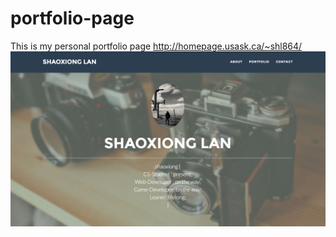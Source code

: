 # portfolio-page
This is my personal portfolio page
http://homepage.usask.ca/~shl864/
![image](portfolio.png)
